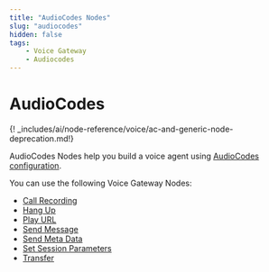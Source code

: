 ```yaml
---
title: "AudioCodes Nodes" 
slug: "audiocodes" 
hidden: false 
tags:
    - Voice Gateway
    - Audiocodes
---
```


# AudioCodes

{! _includes/ai/node-reference/voice/ac-and-generic-node-deprecation.md!}

AudioCodes Nodes help you build a voice agent using [AudioCodes configuration](../../../../deploy/endpoint-reference/audiocodes.md).

You can use the following Voice Gateway Nodes:

- [Call Recording](call-recording.md)
- [Hang Up](hangup.md)
- [Play URL](play-url.md)
- [Send Message](send-message.md)
- [Send Meta Data](send-meta-data.md)
- [Set Session Parameters](set-session-params.md)
- [Transfer](transfer-vg.md)
